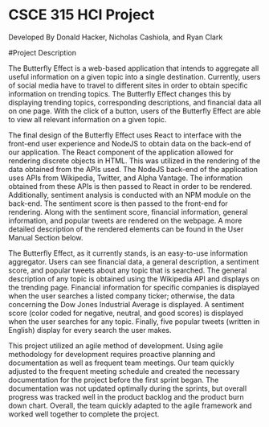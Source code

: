 # CSCE 315 HCI Project

Developed By Donald Hacker, Nicholas Cashiola, and Ryan Clark

#Project Description

The Butterfly Effect is a web-based application that intends to aggregate all useful information on a given topic into a single destination. Currently, users of social media have to travel to different sites in order to obtain specific information on trending topics. The Butterfly Effect changes this by displaying trending topics, corresponding descriptions, and financial data all on one page. With the click of a button, users of the Butterfly Effect are able to view all relevant information on a given topic. 

The final design of the Butterfly Effect uses React to interface with the front-end user experience and NodeJS to obtain data on the back-end of our application. The React component of the application allowed for rendering discrete objects in HTML. This was utilized in the rendering of the data obtained from the APIs used. The NodeJS back-end of the application uses APIs from Wikipedia, Twitter, and Alpha Vantage. The information obtained from these APIs is then passed to React in order to be rendered. Additionally, sentiment analysis is conducted with an NPM module on the back-end. The sentiment score is then passed to the front-end for rendering. Along with the sentiment score, financial information, general information, and popular tweets are rendered on the webpage. A more detailed description of the rendered elements can be found in the User Manual Section below.

The Butterfly Effect, as it currently stands, is an easy-to-use information aggregator. Users can see financial data, a general description, a sentiment score, and popular tweets about any topic that is searched. The general description of any topic is obtained using the Wikipedia API and displays on the trending page. Financial information for specific companies is displayed when the user searches a listed company ticker; otherwise, the data concerning the Dow Jones Industrial Average is displayed. A sentiment score (color coded for negative, neutral, and good scores) is displayed when the user searches for any topic. Finally, five popular tweets (written in English) display for every search the user makes. 

This project utilized an agile method of development. Using agile methodology for development requires proactive planning and documentation as well as frequent team meetings. Our team quickly adjusted to the frequent meeting schedule and created the necessary documentation for the project before the first sprint began. The documentation was not updated optimally during the sprints, but overall progress was tracked well in the product backlog and the product burn down chart. Overall, the team quickly adapted to the agile framework and worked well together to complete the project.
